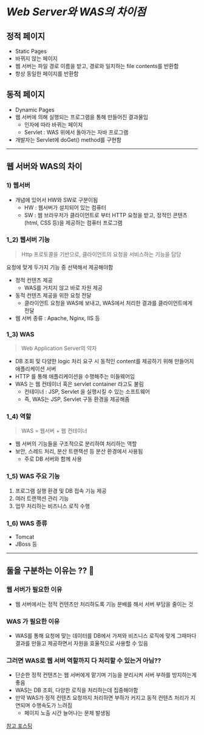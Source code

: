 # _Web Server와 WAS의 차이점_

## 정적 페이지

- Static Pages
- 바뀌지 않는 페이지
- 웹 서버는 파일 경로 이름을 받고, 경로와 일치하는 file contents를 반환함
- 항상 동일한 페이지를 반환함

## 동적 페이지

- Dynamic Pages
- 웹 서버에 의해 실행되는 프로그램을 통해 만들어진 결과물임
  - 인자에 따라 바뀌는 페이지
  - Servlet : WAS 위에서 돌아가는 자바 프로그램
- 개발자는 Servlet에 doGet() method를 구현함

---

## 웹 서버와 WAS의 차이

### 1) 웹서버

- 개념에 있어서 HW와 SW로 구분이됨
  - HW : 웹서버가 설치되어 있는 컴퓨터
  - SW : 웹 브라우저가 클라이언트로 부터 HTTP 요청을 받고, 정적인 콘텐츠 (html, CSS 등)을 제공하는 컴퓨터 프로그램

### 1_2) 웹서버 기능

> Http 프로토콜을 기반으로, 클라이언트의 요청을 서비스하는 기능을 담당

요청에 맞게 두가지 기능 중 선택해서 제공해야함

- 정적 컨텐츠 제공
  - WAS를 거치지 않고 바로 자원 제공
- 동적 컨텐츠 제공을 위한 요청 전달
  - 클라이언트 요청을 WAS에 보내고, WAS에서 처리한 결과를 클라이언트에게 전달
- 웹 서버 종류 : Apache, Nginx, IIS 등

### 1_3) WAS

> Web Application Server의 약자

- DB 조회 및 다양한 logic 처리 요구 시 동적인 content를 제공하기 위해 만들어지 애플리케이션 서버
- HTTP 를 통해 애플리케이션을 수행해주는 미들웨어임
- WAS 는 웹 컨테이너 혹은 servlet container 라고도 불림
  - 컨테이너 : JSP, Servlet 을 실행시킬 수 있는 소프트웨어
  - 즉, WAS는 JSP, Servlet 구동 환경을 제공해줌

### 1_4) 역할

> WAS = 웹서버 + 웹 컨테이너

- 웹 서버의 기능들을 구조적으로 분리하여 처리하는 역할
- 보안, 스레드 처리, 분산 트랜잭션 등 분산 환경에서 사용됨
  - 주로 DB 서버와 함께 사용

### 1_5) WAS 주요 기능

1. 프로그램 실행 환경 및 DB 접속 기능 제공
2. 여러 트랜잭션 관리 기능
3. 업무 처리하는 비즈니스 로직 수행

### 1_6) WAS 종류

- Tomcat
- JBoss 등

---

## 둘을 구분하는 이유는 ?? 🤔

### 웹 서버가 필요한 이유

- 웹 서버에서는 정적 컨텐츠만 처리하도록 기능 분배를 해서 서버 부담을 줄이는 것

### WAS 가 필요한 이유

- WAS를 통해 요청에 맞는 데이터를 DB에서 가져와 비즈니스 로직에 맞게 그때마다 결과를 만들고 제공하면서 자원을 효율적으로 사용할 수 있음

### 그러면 WAS로 웹 서버 역할까지 다 처리할 수 있는거 아님??

- 단순한 정적 컨텐츠는 웹 서버에게 맡기며 기능을 분리시켜 서버 부하를 방지하는게 좋음
- WAS는 DB 조회, 다양한 로직을 처리하는데 집중해야함
- 만약 WAS가 정적 컨텐츠 요청까지 처리하면 부하가 커지고 동적 컨텐츠 처리가 지연되며 수행속도가 느려짐
  - 페이지 노출 시간 늘어나는 문제 발생됨

[참고 포스팅](https://gyoogle.dev/blog/web-knowledge/Web%20Server%EC%99%80%20WAS%EC%9D%98%20%EC%B0%A8%EC%9D%B4.html)
